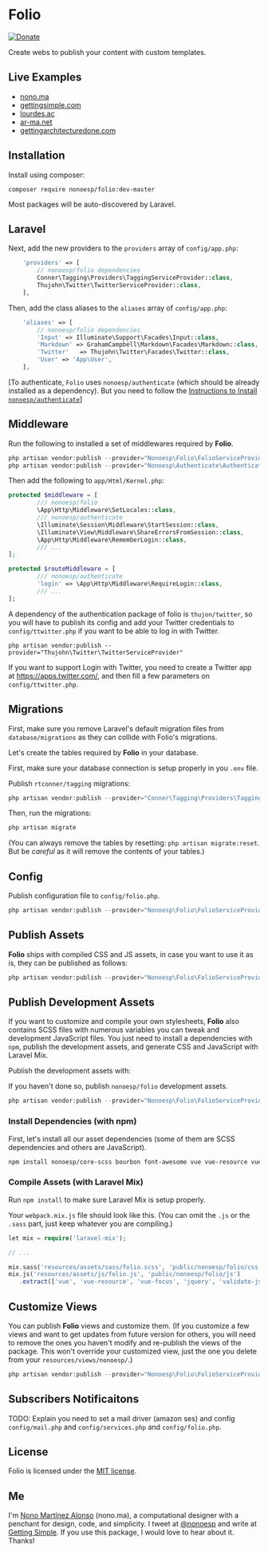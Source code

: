 # Folio

[![Donate](https://img.shields.io/badge/donate-paypal-blue.svg)](https://www.paypal.me/nonoesp)

Create webs to publish your content with custom templates.

## Live Examples

- [nono.ma](http://nono.ma)
- [gettingsimple.com](http://gettingsimple.com)
- [lourdes.ac](http://lourdes.ac)
- [ar-ma.net](http://ar-ma.net/blog)
- [gettingarchitecturedone.com](http://gettingarchitecturedone.com/writing)

## Installation

Install using composer:

```
composer require nonoesp/folio:dev-master
```

Most packages will be auto-discovered by Laravel.

## Laravel

Next, add the new providers to the `providers` array of `config/app.php`:

```php
    'providers' => [
        // nonoesp/folio dependencies
        Conner\Tagging\Providers\TaggingServiceProvider::class,
        Thujohn\Twitter\TwitterServiceProvider::class,
    ],
```

Then, add the class aliases to the `aliases` array of `config/app.php`:

```php
    'aliases' => [
        // nonoesp/folio dependencies
        'Input' => Illuminate\Support\Facades\Input::class,
        'Markdown' => GrahamCampbell\Markdown\Facades\Markdown::class,
        'Twitter'   => Thujohn\Twitter\Facades\Twitter::class,
        'User' => 'App\User',		
    ],
```

[To authenticate, `Folio` uses `nonoesp/authenticate` (which should be already installed as a dependency).
But you need to follow the [Instructions to Install `nonoesp/authenticate`](https://github.com/nonoesp/laravel-authenticate/tree/master)]

## Middleware

Run the following to installed a set of middlewares required by **Folio**.

```php
php artisan vendor:publish --provider="Nonoesp\Folio\FolioServiceProvider" --tag=middleware
php artisan vendor:publish --provider="Nonoesp\Authenticate\AuthenticateServiceProvider" --tag=middleware
```

Then add the following to `app/Html/Kernel.php`:

```php
protected $middleware = [
        /// nonoesp/folio
        \App\Http\Middleware\SetLocales::class,
        /// nonoesp/authenticate
        \Illuminate\Session\Middleware\StartSession::class,
        \Illuminate\View\Middleware\ShareErrorsFromSession::class,			
        \App\Http\Middleware\RememberLogin::class,        
        /// ...
];

protected $routeMiddleware = [
        /// nonoesp/authenticate
        'login' => \App\Http\Middleware\RequireLogin::class,
        /// ...
];
```

A dependency of the authentication package of folio is `thujon/twitter`, so you will have to publish its config and add your Twitter credentials to `config/ttwitter.php` if you want to be able to log in with Twitter.

```
php artisan vendor:publish --provider="Thujohn\Twitter\TwitterServiceProvider"
```

If you want to support Login with Twitter, you need to create a Twitter app at <https://apps.twitter.com/>, and then fill a few parameters on `config/ttwitter.php`.

## Migrations

First, make sure you remove Laravel's default migration files from `database/migrations` as they can collide
with Folio's migrations.

Let's create the tables required by **Folio** in your database.

First, make sure your database connection is setup properly in you `.env` file.

Publish `rtconner/tagging` migrations:

```php
php artisan vendor:publish --provider="Conner\Tagging\Providers\TaggingServiceProvider"
```

Then, run the migrations:

```php
php artisan migrate
```

(You can always remove the tables by resetting: `php artisan migrate:reset`.
	But be *careful* as it will remove the contents of your tables.)

## Config

Publish configuration file to `config/folio.php`.

```php
php artisan vendor:publish --provider="Nonoesp\Folio\FolioServiceProvider" --tag=config
```

## Publish Assets

**Folio** ships with compiled CSS and JS assets, in case you want to use it as is,
they can be published as follows:

```php
php artisan vendor:publish --provider="Nonoesp\Folio\FolioServiceProvider" --tag=assets
```

## Publish Development Assets

If you want to customize and compile your own stylesheets,
**Folio** also contains SCSS files with numerous variables
you can tweak and development JavaScript files.
You just need to install a dependencies with `npm`,
publish the development assets,
and generate CSS and JavaScript with Laravel Mix.

Publish the development assets with:

If you haven't done so, publish `nonoesp/folio` development assets.

```php
php artisan vendor:publish --provider="Nonoesp\Folio\FolioServiceProvider" --tag=dev-assets
```

### Install Dependencies (with npm)

First, let's install all our asset dependencies (some of them are SCSS dependencies and others are JavaScript).

```bash
npm install nonoesp/core-scss bourbon font-awesome vue vue-resource vue-focus lodash jquery validate-js
```

### Compile Assets (with Laravel Mix)

Run `npm install` to make sure Laravel Mix is setup properly.

Your `webpack.mix.js` file should look like this.
(You can omit the `.js` or the `.sass` part, just keep whatever you are compiling.)

```php
let mix = require('laravel-mix');

// ...

mix.sass('resources/assets/sass/folio.scss', 'public/nonoesp/folio/css');
mix.js('resources/assets/js/folio.js', 'public/nonoesp/folio/js')
   .extract(['vue', 'vue-resource', 'vue-focus', 'jquery', 'validate-js', 'lodash', 'axios']);

```

## Customize Views

You can publish **Folio** views and customize them. (If you customize a few views and want to get updates from future version for others, you will need to remove the ones you haven't modify and re-publish the views of the package. This won't override your customized view, just the one you delete from your `resources/views/nonoesp/`.)

```php
php artisan vendor:publish --provider="Nonoesp\Folio\FolioServiceProvider" --tag=views
```

## Subscribers Notificaitons

TODO: Explain you need to set a mail driver (amazon ses) and config `config/mail.php` and `config/services.php` and `config/folio.php`.

## License

Folio is licensed under the [MIT license](http://opensource.org/licenses/MIT).

## Me

I'm [Nono Martínez Alonso](http://nono.ma) (nono.ma), a computational designer with a penchant for design, code, and simplicity. I tweet at [@nonoesp](http://www.twitter.com/nonoesp) and write at [Getting Simple](http://gettingsimple.com/). If you use this package, I would love to hear about it. Thanks!
